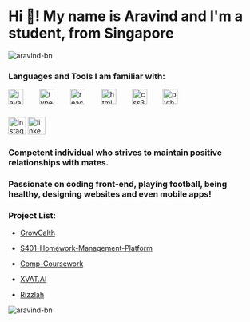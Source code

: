 <h1 align="left">Hi 👋! My name is Aravind and I'm a student, from Singapore</h1>

<p><img align="center" src="https://github-readme-stats.vercel.app/api?username=aravind-bn&show_icons=true&locale=en" alt="aravind-bn" /></p>


<div align="left">
  <h3 align="left">Languages and Tools I am familiar with:</h3>
  <img src="https://cdn.jsdelivr.net/gh/devicons/devicon/icons/javascript/javascript-original.svg" height="30" alt="javascript logo"  />
  <img width="24" />
  <img src="https://cdn.jsdelivr.net/gh/devicons/devicon/icons/typescript/typescript-original.svg" height="30" alt="typescript logo"  />
  <img width="24" />
  <img src="https://cdn.jsdelivr.net/gh/devicons/devicon/icons/react/react-original.svg" height="30" alt="react logo"  />
  <img width="24" />
  <img src="https://cdn.jsdelivr.net/gh/devicons/devicon/icons/html5/html5-original.svg" height="30" alt="html5 logo"  />
  <img width="24" />
  <img src="https://cdn.jsdelivr.net/gh/devicons/devicon/icons/css3/css3-original.svg" height="30" alt="css3 logo"  />
  <img width="24" />
  <img src="https://cdn.jsdelivr.net/gh/devicons/devicon/icons/python/python-original.svg" height="30" alt="python logo"  />
  <img width="24" />
</div>

###

<div align="left">
  <a href="https://www.instagram.com/ar4v1nd_notc00l/" target="blank"><img src="https://img.shields.io/static/v1?message=Instagram&logo=instagram&label=&color=E4405F&logoColor=white&labelColor=&style=for-the-badge" height="35" alt="instagram logo"  /></a>
  <a href="https://www.linkedin.com/in/aravind-nandakumar/" target="blank"><img src="https://img.shields.io/static/v1?message=LinkedIn&logo=linkedin&label=&color=0077B5&logoColor=white&labelColor=&style=for-the-badge" height="35" alt="linkedin logo"  /></a>
</div>


###
<h3 align="left">Competent individual who strives to maintain positive relationships with mates.</h3>
<h3 align="left">Passionate on coding front-end, playing football, being healthy, designing websites and even mobile apps!</h3>


### Project List:
- [GrowCalth](https://github.com/kidscoots101/GrowCalth-Final.git)

- [S401-Homework-Management-Platform](https://github.com/kidscoots101/S401-Homework-Management-Platform.git)

- [Comp-Coursework](https://github.com/TheshyanTTT/Comp-Coursework.git)
  
- [XVAT.AI](https://github.com/kidscoots101/pdf.git)

- [Rizzlah](https://github.com/Aravind-BN/rizzlah.git)





<p><img align="center" src="https://github-readme-streak-stats.herokuapp.com/?user=aravind-bn&" alt="aravind-bn" /></p>

